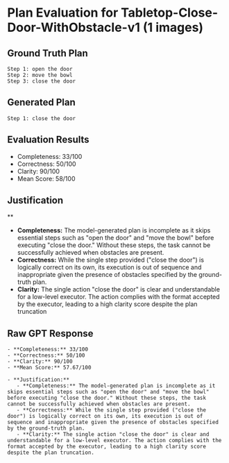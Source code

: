 # Plan Evaluation for Tabletop-Close-Door-WithObstacle-v1 (1 images)

## Ground Truth Plan
```
Step 1: open the door
Step 2: move the bowl
Step 3: close the door
```

## Generated Plan
```
Step 1: close the door
```

## Evaluation Results
- Completeness: 33/100
- Correctness: 50/100
- Clarity: 90/100
- Mean Score: 58/100

## Justification
**  
   - **Completeness:** The model-generated plan is incomplete as it skips essential steps such as "open the door" and "move the bowl" before executing "close the door." Without these steps, the task cannot be successfully achieved when obstacles are present.  
   - **Correctness:** While the single step provided ("close the door") is logically correct on its own, its execution is out of sequence and inappropriate given the presence of obstacles specified by the ground-truth plan.  
   - **Clarity:** The single action "close the door" is clear and understandable for a low-level executor. The action complies with the format accepted by the executor, leading to a high clarity score despite the plan truncation

## Raw GPT Response
```
- **Completeness:** 33/100  
- **Correctness:** 50/100  
- **Clarity:** 90/100  
- **Mean Score:** 57.67/100  

- **Justification:**  
   - **Completeness:** The model-generated plan is incomplete as it skips essential steps such as "open the door" and "move the bowl" before executing "close the door." Without these steps, the task cannot be successfully achieved when obstacles are present.  
   - **Correctness:** While the single step provided ("close the door") is logically correct on its own, its execution is out of sequence and inappropriate given the presence of obstacles specified by the ground-truth plan.  
   - **Clarity:** The single action "close the door" is clear and understandable for a low-level executor. The action complies with the format accepted by the executor, leading to a high clarity score despite the plan truncation.
```
